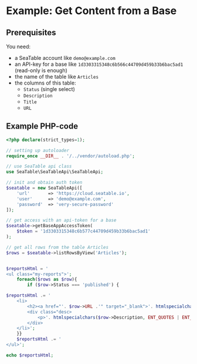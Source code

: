 # Example: Get Content from a Base

## Prerequisites

You need:

* a SeaTable account like `demo@example.com`
* an API-key for a base like `1d3303315348c6b566c44709d459b33b6bac5ad1` (read-only is enough)
* the name of the table like `Articles`
* the columns of this table:
  * `Status` (single select)
  * `Description`
  * `Title`
  * `URL`

## Example PHP-code

```php
<?php declare(strict_types=1);

// setting up autoloader
require_once __DIR__ . '/../vendor/autoload.php';

// use SeaTable api class
use SeaTable\SeaTableApi\SeaTableApi;

// init and obtain auth token
$seatable = new SeaTableApi([
    'url'       => 'https://cloud.seatable.io',
    'user'      => 'demo@example.com',
    'password'  => 'very-secure-password'
]);

// get access with an api-token for a base
$seatable->getBaseAppAccessToken(
	$token = '1d3303315348c6b577c44709d459b33b6bac5ad1'
);

// get all rows from the table Articles
$rows = $seatable->listRowsByView('Articles');


$reportsHtml = '
<ul class="my-reports">';
	foreach($rows as $row){
		if ($row->Status === 'published') {

$reportsHtml .= '
    <li>
        <h2><a href="'. $row->URL .'" target="_blank">'. htmlspecialchars($row->Title, ENT_QUOTES | ENT_HTML5) . '</a></h2>
        <div class="desc>
            <p>'. htmlspecialchars($row->Description, ENT_QUOTES | ENT_HTML5) . '</p>
        </div>
    </li>';
	}}
	$reportsHtml .= '
</ul>';

echo $reportsHtml;
```

